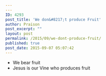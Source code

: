 ```yaml
---
---
ID: 4293
post_title: 'We don&#8217;t produce Fruit'
author: Praison
post_excerpt: ""
layout: post
permalink: /2015/09/we-dont-produce-fruit/
published: true
post_date: 2015-09-07 05:07:42
---
```

<ul>
	<li>We bear fruit</li>
	<li>Jesus is our Vine who produces fruit</li>
</ul>